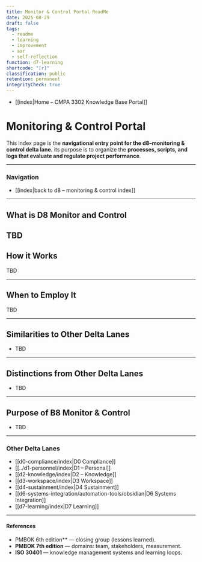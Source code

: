 ```yaml
---
title: Monitor & Control Portal ReadMe
date: 2025-08-29
draft: false
tags:
  - readme
  - learning
  - improvement
  - aar
  - self-reflection
function: d7-learning
shortcode: "[r]"
classification: public
retention: permanent
integrityCheck: true
---
```

- [[index|Home – CMPA 3302 Knowledge Base Portal]]
# Monitoring & Control Portal  

This index page is the **navigational entry point for the d8–monitoring
& control delta lane.** its purpose is to organize the **processes,
scripts, and logs that evaluate and regulate project performance**.  

---

### Navigation

- [[index|back to d8 – monitoring & control index]]  

---

## What is D8 Monitor and Control

TBD
---

## How it Works

TBD

---

## When to Employ It

TBD

---

## Similarities to Other Delta Lanes

- TBD

---

## Distinctions from Other Delta Lanes

- TBD

---

## Purpose of B8 Monitor & Control

- TBD
---

### Other Delta Lanes  

- [[d0-compliance/index|D0 Compliance]]  
- [[../d1-personnel/index|D1 – Personal]]  
- [[d2-knowledge/index|D2 – Knowledge]]  
- [[d3-workspace/index|D3 Workspace]]  
- [[d4-sustainment/index|D4 Sustainment]]  
- [[d6-systems-integration/automation-tools/obsidian|D6 Systems Integration]]  
- [[d7-learning/index|D7 Learning]]


---

#### **References**

- PMBOK 6th edition** — closing group (lessons learned).  
- **PMBOK 7th edition** — domains: team, stakeholders, measurement.  
- **ISO 30401** — knowledge management systems and learning loops.  

